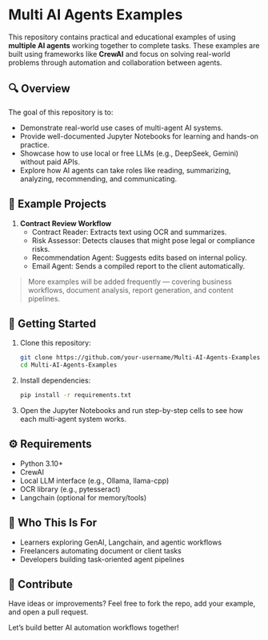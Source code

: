 # Multi AI Agents Examples

This repository contains practical and educational examples of using **multiple AI agents** working together to complete tasks. These examples are built using frameworks like **CrewAI** and focus on solving real-world problems through automation and collaboration between agents.

## 🔍 Overview

The goal of this repository is to:

- Demonstrate real-world use cases of multi-agent AI systems.
- Provide well-documented Jupyter Notebooks for learning and hands-on practice.
- Showcase how to use local or free LLMs (e.g., DeepSeek, Gemini) without paid APIs.
- Explore how AI agents can take roles like reading, summarizing, analyzing, recommending, and communicating.

## 🧠 Example Projects

1. **Contract Review Workflow**
   - Contract Reader: Extracts text using OCR and summarizes.
   - Risk Assessor: Detects clauses that might pose legal or compliance risks.
   - Recommendation Agent: Suggests edits based on internal policy.
   - Email Agent: Sends a compiled report to the client automatically.

> More examples will be added frequently — covering business workflows, document analysis, report generation, and content pipelines.

## 🚀 Getting Started

1. Clone this repository:
   ```bash
   git clone https://github.com/your-username/Multi-AI-Agents-Examples.git
   cd Multi-AI-Agents-Examples
   ```

2. Install dependencies:
   ```bash
   pip install -r requirements.txt
   ```

3. Open the Jupyter Notebooks and run step-by-step cells to see how each multi-agent system works.

## ⚙️ Requirements

- Python 3.10+
- CrewAI
- Local LLM interface (e.g., Ollama, llama-cpp)
- OCR library (e.g., pytesseract)
- Langchain (optional for memory/tools)

## 👥 Who This Is For

- Learners exploring GenAI, Langchain, and agentic workflows
- Freelancers automating document or client tasks
- Developers building task-oriented agent pipelines

## 🤝 Contribute

Have ideas or improvements? Feel free to fork the repo, add your example, and open a pull request.

Let’s build better AI automation workflows together!
